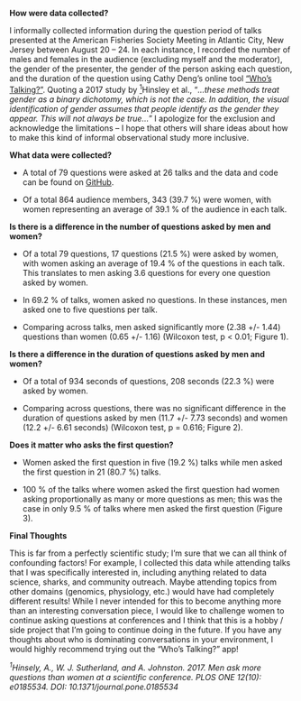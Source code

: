 **How were data collected?**

I informally collected information during the question period of talks presented at the American Fisheries Society Meeting in 
Atlantic City, New Jersey between August 20 – 24. In each instance, I recorded the number of males and females in the 
audience (excluding myself and the moderator), the gender of the presenter, the gender of the person asking each question, 
and the duration of the question using Cathy Deng’s online tool [“Who’s Talking?”](www.arementalkingtoomuch.com). 
Quoting a 2017 study by [<sup>1</sup>](http://journals.plos.org/plosone/article?id=10.1371/journal.pone.0185534)Hinsley et al., 
“*…these methods treat gender as a binary dichotomy, which is not the case. In addition, the visual identification of gender assumes that
people identify as the gender they appear. This will not always be true…*” I apologize for the exclusion and acknowledge the limitations – 
I hope that others will share ideas about how to make this kind of informal observational study more inclusive.

**What data were collected?**

- A total of 79 questions were asked at 26 talks and the data and code can be found on [GitHub]().

- Of a total 864 audience members, 343 (39.7 %) were women, with women representing an average of 39.1 % of the audience in each talk.

**Is there is a difference in the number of questions asked by men and women?**

- Of a total 79 questions, 17 questions (21.5 %) were asked by women, with women asking an average of 19.4 % of the questions in
each talk. This translates to men asking 3.6 questions for every one question asked by women.

- In 69.2 % of talks, women asked no questions. In these instances, men asked one to five questions per talk.

- Comparing across talks, men asked significantly more (2.38 +/- 1.44) questions than women (0.65 +/- 1.16) (Wilcoxon test,
p < 0.01; Figure 1).

**Is there a difference in the duration of questions asked by men and women?**

- Of a total of 934 seconds of questions, 208 seconds (22.3 %) were asked by women.

- Comparing across questions, there was no significant difference in the duration of questions asked by men (11.7 +/- 7.73 seconds) 
and women (12.2 +/- 6.61 seconds) (Wilcoxon test, p = 0.616; Figure 2).

**Does it matter who asks the first question?**

- Women asked the first question in five (19.2 %) talks while men asked the first question in 21 (80.7 %) talks. 

- 100 % of the talks where women asked the first question had women asking proportionally as many or more questions as men;
this was the case in only 9.5 % of talks where men asked the first question (Figure 3).

**Final Thoughts**

This is far from a perfectly scientific study; I’m sure that we can all think of confounding factors! For example, I collected this 
data while attending talks that I was specifically interested in, including anything related to data science, sharks, and community 
outreach. Maybe attending topics from other domains (genomics, physiology, etc.) would have had completely different results! While 
I never intended for this to become anything more than an interesting conversation piece, I would like to challenge women to 
continue asking questions at conferences and I think that this is a hobby / side project that I’m going to continue doing in the 
future. If you have any thoughts about who is dominating conversations in your environment, I would highly recommend trying out the 
“Who’s Talking?” app!

*<sup>1</sup>Hinsely, A., W. J. Sutherland, and A. Johnston. 2017. Men ask more questions than women at a scientific conference. 
PLOS ONE 12(10): e0185534. DOI: 10.1371/journal.pone.0185534*

